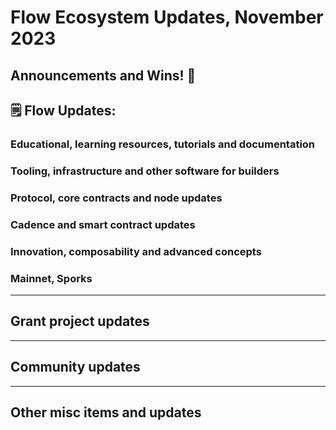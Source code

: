 # Flow Ecosystem Updates, November 2023

## Announcements and Wins! 🎉

## 🗒 Flow Updates: 

### Educational, learning resources, tutorials and documentation

### Tooling, infrastructure and other software for builders

### Protocol, core contracts and node updates

### Cadence and smart contract updates

### Innovation, composability and advanced concepts

### Mainnet, Sporks

------------------------------------------

## Grant project updates

------------------------------------------
## Community updates 

------------------------------------------
## Other misc items and updates
